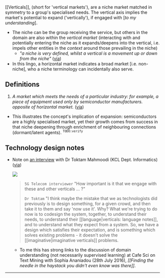 [[Verticals]], (short for 'vertical markets'), are a niche market matched in symmetry to a group's specialised needs. The vertical axis implies the market's potential to expand ('vertically'), if engaged with [_to my understanding_].
- The niche can be the group receiving the service, but others in the domain are also within the _vertical market_ (interacting with and potentially entering the niche as it expands/deepens into the vertical, i.e. impels other entities in the _context_ around those prevailing in the niche)
  - _"a niche is very defined, whilst a vertical is a movement up or down from the niche"_ ([via][wfvertical])
- In this lingo, a horizontal market indicates a broad market [i.e. non-niche], who a niche terminology can incidentally also serve.

## Definitions

1. _A market which meets the needs of a particular industry: for example, a piece of equipment used only by semiconductor manufacturers. opposite of horizontal market._ ([via](http://www.investorwords.com/5242/vertical_market.html))

  - This illustrates the concept's implication of expansion: semiconductors are a highly specialised market, yet their growth comes from success in that niche deepening through enrichment of neighbouring connections (dormant/latent agents). <sup>`TODO:verify`</sup>

## Technology design notes

- Note on [an interview](https://youtu.be/6ALmW-JGj70) with Dr Toktam Mahmoodi (KCL Dept. Informatics) ([via](https://www.instagram.com/p/BIIEP7XjjBt/))  

  ![](https://scontent.cdninstagram.com/t51.2885-15/e35/13696596_1827654777454512_30101434_n.jpg?ig_cache_key=MTI5OTMwNzE3OTIyMDU0NTY0NQ%3D%3D.2)
  > `5G Telecom interviewer` "How important is it that we engage with these and other verticals ... ?"
  >
  > `Dr Toktam` "I think maybe the mistake that we as technologists did previously is to design something, for a given crowd, and then take it to them and say 'now use it'. Why? What we're trying to do now is to codesign the system, together, to understand their needs, to understand their [[language|verticals: language notes]], and to understand what they expect from a system. So, we have a design which satisfies their expectation, and is something which solves existing problems - it doesn't solve the [[imaginative|imaginative verticals]] problems.

  - To me this has strong links to the discussion of domain understanding (not necessarily supervised learning) at Cafe Sci on Text Mining with Sophia Ananiadou (28th July 2016), _[[Finding the needle in the haystack you didn't even know was there]]_.

- - -

[wfvertical]: http://www.warriorforum.com/main-internet-marketing-discussion-forum/713694-there-any-difference-between-vertical-niche.html "Warrior Forum (11/18/2012) Is there any difference between a vertical and a niche?"